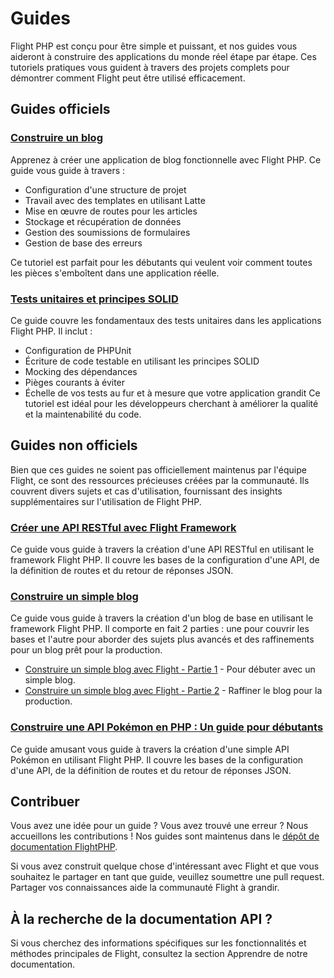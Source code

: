 # Guides

Flight PHP est conçu pour être simple et puissant, et nos guides vous aideront à construire des applications du monde réel étape par étape. Ces tutoriels pratiques vous guident à travers des projets complets pour démontrer comment Flight peut être utilisé efficacement.

## Guides officiels

### [Construire un blog](/guides/blog)
Apprenez à créer une application de blog fonctionnelle avec Flight PHP. Ce guide vous guide à travers :
- Configuration d'une structure de projet
- Travail avec des templates en utilisant Latte
- Mise en œuvre de routes pour les articles
- Stockage et récupération de données
- Gestion des soumissions de formulaires
- Gestion de base des erreurs

Ce tutoriel est parfait pour les débutants qui veulent voir comment toutes les pièces s'emboîtent dans une application réelle.

### [Tests unitaires et principes SOLID](/guides/unit-testing)

Ce guide couvre les fondamentaux des tests unitaires dans les applications Flight PHP. Il inclut :
- Configuration de PHPUnit
- Écriture de code testable en utilisant les principes SOLID
- Mocking des dépendances
- Pièges courants à éviter
- Échelle de vos tests au fur et à mesure que votre application grandit
Ce tutoriel est idéal pour les développeurs cherchant à améliorer la qualité et la maintenabilité du code.

## Guides non officiels

Bien que ces guides ne soient pas officiellement maintenus par l'équipe Flight, ce sont des ressources précieuses créées par la communauté. Ils couvrent divers sujets et cas d'utilisation, fournissant des insights supplémentaires sur l'utilisation de Flight PHP.

### [Créer une API RESTful avec Flight Framework](https://dev.to/n0nag0n/creating-a-restful-api-with-flight-framework-56lj)

Ce guide vous guide à travers la création d'une API RESTful en utilisant le framework Flight PHP. Il couvre les bases de la configuration d'une API, de la définition de routes et du retour de réponses JSON.

### [Construire un simple blog](https://dev.to/n0nag0n/building-a-simple-blog-with-flight-part-1-4ap8)

Ce guide vous guide à travers la création d'un blog de base en utilisant le framework Flight PHP. Il comporte en fait 2 parties : une pour couvrir les bases et l'autre pour aborder des sujets plus avancés et des raffinements pour un blog prêt pour la production.

- [Construire un simple blog avec Flight - Partie 1](https://dev.to/n0nag0n/building-a-simple-blog-with-flight-part-1-4ap8) - Pour débuter avec un simple blog.
- [Construire un simple blog avec Flight - Partie 2](https://dev.to/n0nag0n/building-a-simple-blog-with-flight-part-2-5acb) - Raffiner le blog pour la production.

### [Construire une API Pokémon en PHP : Un guide pour débutants](https://dev.to/n0nag0n/building-a-pokemon-api-in-php-a-beginners-guide-3an8)

Ce guide amusant vous guide à travers la création d'une simple API Pokémon en utilisant Flight PHP. Il couvre les bases de la configuration d'une API, de la définition de routes et du retour de réponses JSON.

## Contribuer

Vous avez une idée pour un guide ? Vous avez trouvé une erreur ? Nous accueillons les contributions ! Nos guides sont maintenus dans le [dépôt de documentation FlightPHP](https://github.com/flightphp/docs).

Si vous avez construit quelque chose d'intéressant avec Flight et que vous souhaitez le partager en tant que guide, veuillez soumettre une pull request. Partager vos connaissances aide la communauté Flight à grandir.

## À la recherche de la documentation API ?

Si vous cherchez des informations spécifiques sur les fonctionnalités et méthodes principales de Flight, consultez la section Apprendre de notre documentation.